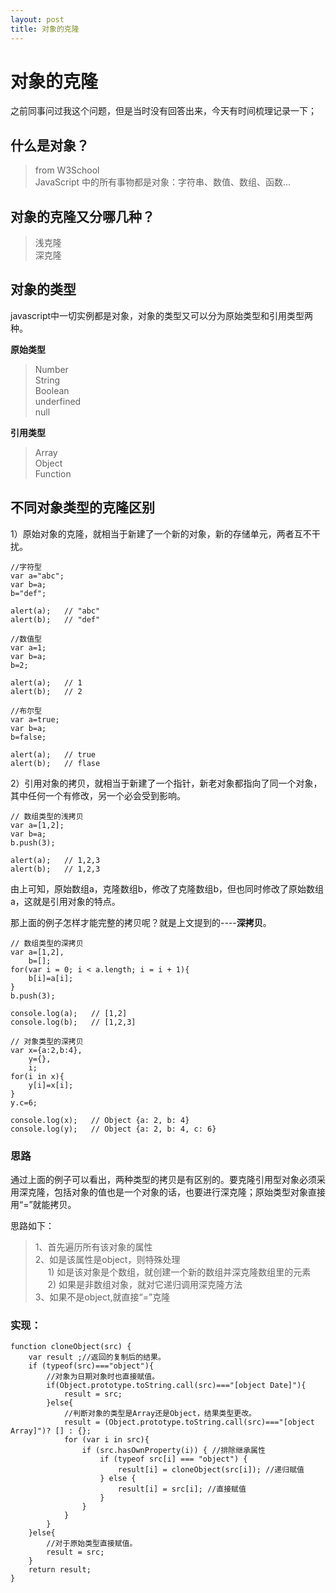 ```yaml
---
layout: post
title: 对象的克隆  
---
```




# 对象的克隆

之前同事问过我这个问题，但是当时没有回答出来，今天有时间梳理记录一下；

## 什么是对象？
> from W3School <br /> 
> JavaScript 中的所有事物都是对象：字符串、数值、数组、函数...

## 对象的克隆又分哪几种？
> 浅克隆<br />
> 深克隆



## 对象的类型
javascript中一切实例都是对象，对象的类型又可以分为原始类型和引用类型两种。

**原始类型**

> Number<br />
> String<br />
> Boolean<br />
> underfined<br />
> null

**引用类型**

> Array<br />
> Object<br />
> Function

## 不同对象类型的克隆区别
1）原始对象的克隆，就相当于新建了一个新的对象，新的存储单元，两者互不干扰。

```
//字符型
var a="abc";
var b=a;
b="def";
 
alert(a);   // "abc"
alert(b);   // "def"
```

```
//数值型
var a=1;
var b=a;
b=2;
 
alert(a);   // 1 
alert(b);   // 2 
```

```
//布尔型
var a=true;
var b=a;
b=false;
 
alert(a);   // true 
alert(b);   // flase 
```

2）引用对象的拷贝，就相当于新建了一个指针，新老对象都指向了同一个对象，其中任何一个有修改，另一个必会受到影响。


```
// 数组类型的浅拷贝
var a=[1,2];
var b=a;
b.push(3);

alert(a);   // 1,2,3
alert(b);   // 1,2,3
```

由上可知，原始数组a，克隆数组b，修改了克隆数组b，但也同时修改了原始数组a，这就是引用对象的特点。

那上面的例子怎样才能完整的拷贝呢？就是上文提到的----**深拷贝**。

```
// 数组类型的深拷贝
var a=[1,2],
    b=[];
for(var i = 0; i < a.length; i = i + 1){
    b[i]=a[i];
}
b.push(3);
 
console.log(a);   // [1,2]
console.log(b);   // [1,2,3]
```


```
// 对象类型的深拷贝
var x={a:2,b:4},
    y={},
    i;
for(i in x){
    y[i]=x[i];
}
y.c=6;
 
console.log(x);   // Object {a: 2, b: 4} 
console.log(y);   // Object {a: 2, b: 4, c: 6}
```


### 思路

通过上面的例子可以看出，两种类型的拷贝是有区别的。要克隆引用型对象必须采用深克隆，包括对象的值也是一个对象的话，也要进行深克隆；原始类型对象直接用“=”就能拷贝。

思路如下：

> 1、首先遍历所有该对象的属性<br />
> 2、如是该属性是object，则特殊处理<br />
> &nbsp;&nbsp;&nbsp;&nbsp;&nbsp;1) 如是该对象是个数组，就创建一个新的数组并深克隆数组里的元素<br />
> &nbsp;&nbsp;&nbsp;&nbsp;&nbsp;2) 如果是非数组对象，就对它递归调用深克隆方法<br />
> 3、如果不是object,就直接“=”克隆


### 实现：

```
function cloneObject(src) {
    var result ;//返回的复制后的结果。
    if (typeof(src)==="object"){
        //对象为日期对象时也直接赋值。
        if(Object.prototype.toString.call(src)==="[object Date]"){
            result = src;
        }else{
            //判断对象的类型是Array还是Object，结果类型更改。
            result = (Object.prototype.toString.call(src)==="[object Array]")? [] : {};
            for (var i in src){
                if (src.hasOwnProperty(i)) { //排除继承属性
                    if (typeof src[i] === "object") {
                        result[i] = cloneObject(src[i]); //递归赋值
                    } else {
                        result[i] = src[i]; //直接赋值
                    }
                }
            }
        }
    }else{
        //对于原始类型直接赋值。
        result = src;
    }
    return result;
}
```








